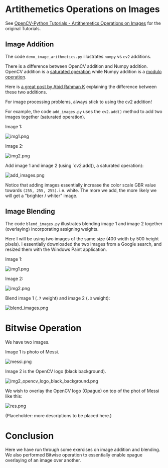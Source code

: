 # Artithemetics Operations on Images

See [OpenCV-Python Tutorials - Artithemetics Operations on Images](https://opencv-python-tutroals.readthedocs.org/en/latest/py_tutorials/py_core/py_image_arithmetics/py_image_arithmetics.html#image-arithmetics) for the original Tutorials.

## Image Addition

The code `demo_image_arithmetics.py` illustrates `numpy` vs `cv2` additions. 

There is a difference between OpenCV addition and Numpy addition. OpenCV addition is a [saturated operation](http://en.wikipedia.org/wiki/Saturation_arithmetic) while Numpy addition is a [modulo operation](http://en.wikipedia.org/wiki/Modulo_operation).

Here is [a great post by Abid Rahman K](http://opencvpython.blogspot.co.uk/2012/06/difference-between-matrix-arithmetic-in.html) explaining the difference between these two additions.

For image processing problems, always stick to using the cv2 addition!

For example, the code `add_images.py` uses the `cv2.add()` method to add two images together (saturated operation).

Image 1:

![img1.png](./screenshots/img1.png) 

Image 2:

![img2.png](./screenshots/img2.png) 

Add image 1 and image 2 (using `cv2.add(), a saturated operation):

![add_images.png](./screenshots/add_images.png)

Notice that adding images essentially increase the color scale GBR value towards `(255, 255, 255)`. i.e. white. The more we add, the more likely we will get a "brighter / whiter" image. 

## Image Blending

The code `blend_images.py` illustrates blending image 1 and image 2 together (overlaying) incorporating assigning weights.

Here I will be using two images of the same size (400 width by 500 height pixels). I essentially downloaded the two images from a Google search, and resized them with the Windows Paint application.

Image 1:

![img1.png](./screenshots/img1.png) 

Image 2:

![img2.png](./screenshots/img2.png) 

Blend image 1 (`.7` weight) and image 2 (`.3` weight):

![blend_images.png](./screenshots/blend_images.png)

# Bitwise Operation

We have two images. 

Image 1 is photo of Messi.

![messi.png](./screenshots/messi.png)

Image 2 is the OpenCV logo (black background).

![img2_opencv_logo_black_background.png](./screenshots/img2_opencv_logo_black_background.png)

We wish to overlay the OpenCV logo (Opague) on top of the phot of Messi like this:

![res.png](res.png)

(Placeholder: more descriptions to be placed here.)

# Conclusion

Here we have run through some exercises on image addition and blending. We also performed Bitwise operation to essentially enable opague overlaying of an image over another.